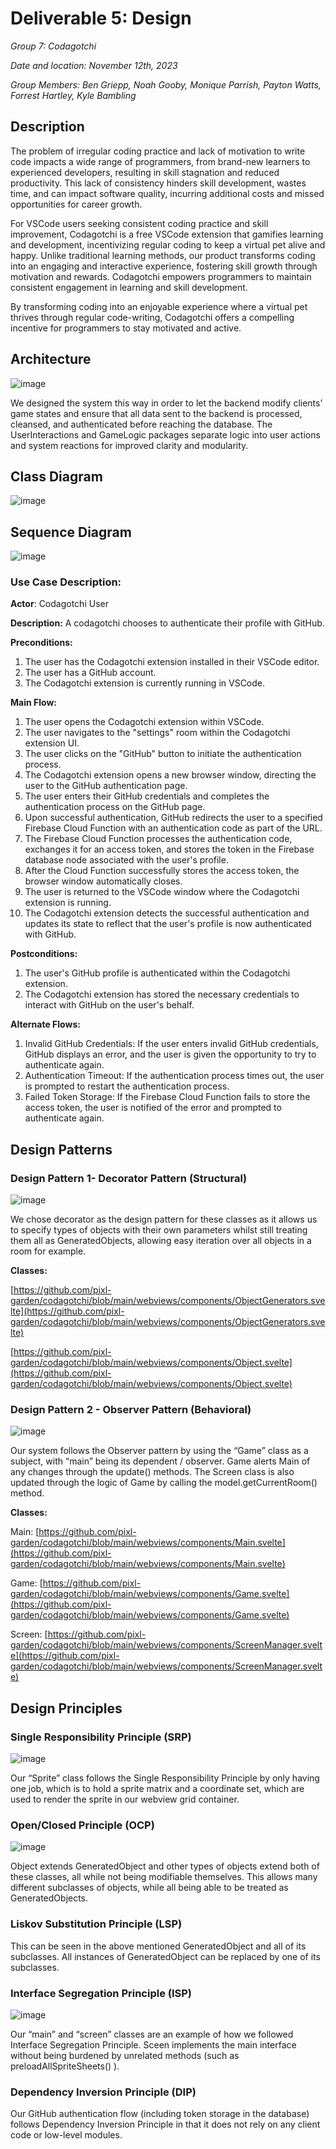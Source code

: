 # Deliverable 5: Design

_Group 7: Codagotchi_

_Date and location: November 12th, 2023_

_Group Members: Ben Griepp, Noah Gooby, Monique Parrish, Payton Watts, Forrest Hartley, Kyle Bambling_

## Description

The problem of irregular coding practice and lack of motivation to write code impacts a wide range of programmers, from brand-new learners to experienced developers, resulting in skill stagnation and reduced productivity. This lack of consistency hinders skill development, wastes time, and can impact software quality, incurring additional costs and missed opportunities for career growth.

For VSCode users seeking consistent coding practice and skill improvement, Codagotchi is a free VSCode extension that gamifies learning and development, incentivizing regular coding to keep a virtual pet alive and happy. Unlike traditional learning methods, our product transforms coding into an engaging and interactive experience, fostering skill growth through motivation and rewards. Codagotchi empowers programmers to maintain consistent engagement in learning and skill development.

By transforming coding into an enjoyable experience where a virtual pet thrives through regular code-writing, Codagotchi offers a compelling incentive for programmers to stay motivated and active.

## Architecture

![image](https://github.com/pixl-garden/codagotchi/assets/116697167/8a394619-0c67-4d9e-b422-5e07282f5279)

We designed the system this way in order to let the backend modify clients’ game states and ensure that all data sent to the backend is processed, cleansed, and authenticated before reaching the database. The UserInteractions and GameLogic packages separate logic into user actions and system reactions for improved clarity and modularity.

## Class Diagram

![image](https://github.com/pixl-garden/codagotchi/assets/116697167/1a0518f1-1915-4a88-bc22-258020546b54)

## Sequence Diagram

![image](https://github.com/pixl-garden/codagotchi/assets/116697167/e8357203-16a5-42d4-b7f8-42ba063d7e73)

### Use Case Description:

**Actor**: Codagotchi User

**Description:** A codagotchi chooses to authenticate their profile with GitHub.

**Preconditions:**

1. The user has the Codagotchi extension installed in their VSCode editor.
2. The user has a GitHub account.
3. The Codagotchi extension is currently running in VSCode.

**Main Flow:**

1. The user opens the Codagotchi extension within VSCode.
2. The user navigates to the "settings" room within the Codagotchi extension UI.
3. The user clicks on the "GitHub" button to initiate the authentication process.
4. The Codagotchi extension opens a new browser window, directing the user to the GitHub authentication page.
5. The user enters their GitHub credentials and completes the authentication process on the GitHub page.
6. Upon successful authentication, GitHub redirects the user to a specified Firebase Cloud Function with an authentication code as part of the URL.
7. The Firebase Cloud Function processes the authentication code, exchanges it for an access token, and stores the token in the Firebase database node associated with the user's profile.
8. After the Cloud Function successfully stores the access token, the browser window automatically closes.
9. The user is returned to the VSCode window where the Codagotchi extension is running.
10. The Codagotchi extension detects the successful authentication and updates its state to reflect that the user's profile is now authenticated with GitHub.

**Postconditions:**

1. The user's GitHub profile is authenticated within the Codagotchi extension.
2. The Codagotchi extension has stored the necessary credentials to interact with GitHub on the user's behalf.

**Alternate Flows:**

1. Invalid GitHub Credentials: If the user enters invalid GitHub credentials, GitHub displays an error, and the user is given the opportunity to try to authenticate again.
2. Authentication Timeout: If the authentication process times out, the user is prompted to restart the authentication process.
3. Failed Token Storage: If the Firebase Cloud Function fails to store the access token, the user is notified of the error and prompted to authenticate again.

## Design Patterns

### Design Pattern 1- Decorator Pattern (Structural)

![image](https://github.com/pixl-garden/codagotchi/assets/116697167/874fc885-e152-4f36-9f51-46325f13d323)

We chose decorator as the design pattern for these classes as it allows us to specify types of objects with their own parameters whilst still treating them all as GeneratedObjects, allowing easy iteration over all objects in a room for example.

**Classes:**

[https://github.com/pixl-garden/codagotchi/blob/main/webviews/components/ObjectGenerators.svelte](https://github.com/pixl-garden/codagotchi/blob/main/webviews/components/ObjectGenerators.svelte) 

[https://github.com/pixl-garden/codagotchi/blob/main/webviews/components/Object.svelte](https://github.com/pixl-garden/codagotchi/blob/main/webviews/components/Object.svelte) 

### Design Pattern 2 - Observer Pattern (Behavioral)

![image](https://github.com/pixl-garden/codagotchi/assets/116697167/80e06805-185c-4594-a318-1b820fecd663)

Our system follows the Observer pattern by using the “Game” class as a subject, with “main” being its dependent / observer. Game alerts Main of any changes through the update() methods. The Screen class is also updated through the logic of Game by calling the model.getCurrentRoom() method.

**Classes:**

Main: [https://github.com/pixl-garden/codagotchi/blob/main/webviews/components/Main.svelte](https://github.com/pixl-garden/codagotchi/blob/main/webviews/components/Main.svelte) 

Game: [https://github.com/pixl-garden/codagotchi/blob/main/webviews/components/Game.svelte](https://github.com/pixl-garden/codagotchi/blob/main/webviews/components/Game.svelte) 

Screen: [https://github.com/pixl-garden/codagotchi/blob/main/webviews/components/ScreenManager.svelte](https://github.com/pixl-garden/codagotchi/blob/main/webviews/components/ScreenManager.svelte) 

## Design Principles

### **Single Responsibility Principle (SRP)**

![image](https://github.com/pixl-garden/codagotchi/assets/116697167/253e8544-cd16-492a-ae73-52d83dda1483)

Our “Sprite” class follows the Single Responsibility Principle by only having one job, which is to hold a sprite matrix and a coordinate set, which are used to render the sprite in our webview grid container.

### **Open/Closed Principle (OCP)**

![image](https://github.com/pixl-garden/codagotchi/assets/116697167/89036353-ed3d-4d81-bf5d-8b47a11bc760)

Object extends GeneratedObject and other types of objects extend both of these classes, all while not being modifiable themselves. This allows many different subclasses of objects, while all being able to be treated as GeneratedObjects.

### **Liskov Substitution Principle (LSP)**

This can be seen in the above mentioned GeneratedObject and all of its subclasses. All instances of GeneratedObject can be replaced by one of its subclasses.

### **Interface Segregation Principle (ISP)**

![image](https://github.com/pixl-garden/codagotchi/assets/116697167/d23c5cc9-8645-401e-9cf1-c246153114f1)

Our “main” and “screen” classes are an example of how we followed Interface Segregation Principle. Sceen implements the main interface without being burdened by unrelated methods (such as preloadAllSpriteSheets() ). 

### **Dependency Inversion Principle (DIP)**

Our GitHub authentication flow (including token storage in the database) follows Dependency Inversion Principle in that it does not rely on any client code or low-level modules.
